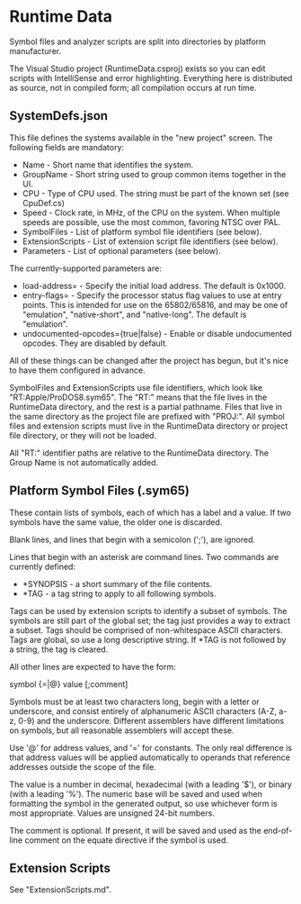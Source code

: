 # Runtime Data #

Symbol files and analyzer scripts are split into directories by
platform manufacturer.

The Visual Studio project (RuntimeData.csproj) exists so you can edit
scripts with IntelliSense and error highlighting.  Everything here is
distributed as source, not in compiled form; all compilation occurs at
run time.

## SystemDefs.json ##

This file defines the systems available in the "new project" screen.
The following fields are mandatory:

 * Name - Short name that identifies the system.
 * GroupName - Short string used to group common items together in the UI.
 * CPU - Type of CPU used.  The string must be part of the known set
    (see CpuDef.cs)
 * Speed - Clock rate, in MHz, of the CPU on the system.  When multiple
    speeds are possible, use the most common, favoring NTSC over PAL.
 * SymbolFiles - List of platform symbol file identifiers (see below).
 * ExtensionScripts - List of extension script file identifiers (see below).
 * Parameters - List of optional parameters (see below).

The currently-supported parameters are:

 * load-address=<addr> - Specify the initial load address.  The default
   is 0x1000.
 * entry-flags=<flag-set> - Specify the processor status flag values to
   use at entry points.  This is intended for use on the 65802/65816, and
   may be one of "emulation", "native-short", and "native-long".  The
   default is "emulation".
 * undocumented-opcodes={true|false} - Enable or disable undocumented
   opcodes.  They are disabled by default.

All of these things can be changed after the project has begun, but it's
nice to have them configured in advance.

SymbolFiles and ExtensionScripts use file identifiers, which look like
"RT:Apple/ProDOS8.sym65".  The "RT:" means that the file lives in the
RuntimeData directory, and the rest is a partial pathname.  Files that
live in the same directory as the project file are prefixed with "PROJ:".
All symbol files and extension scripts must live in the RuntimeData
directory or project file directory, or they will not be loaded.

All "RT:" identifier paths are relative to the RuntimeData directory. The
Group Name is not automatically added.


## Platform Symbol Files (.sym65) ##

These contain lists of symbols, each of which has a label and a value.
If two symbols have the same value, the older one is discarded.

Blank lines, and lines that begin with a semicolon (';'), are ignored.

Lines that begin with an asterisk are command lines.  Two commands are
currently defined:

 - *SYNOPSIS - a short summary of the file contents.
 - *TAG - a tag string to apply to all following symbols.
 
Tags can be used by extension scripts to identify a subset of symbols.
The symbols are still part of the global set; the tag just provides a
way to extract a subset.  Tags should be comprised of non-whitespace ASCII
characters.  Tags are global, so use a long descriptive string.  If *TAG
is not followed by a string, the tag is cleared.

All other lines are expected to have the form:

  symbol {=|@} value [;comment]

Symbols must be at least two characters long, begin with a letter or
underscore, and consist entirely of alphanumeric ASCII characters
(A-Z, a-z, 0-9) and the underscore.  Different assemblers have different
limitations on symbols, but all reasonable assemblers will accept these.

Use '@' for address values, and '=' for constants.  The only real difference
is that address values will be applied automatically to operands that
reference addresses outside the scope of the file.

The value is a number in decimal, hexadecimal (with a leading '$'), or
binary (with a leading '%').  The numeric base will be saved and used when
formatting the symbol in the generated output, so use whichever form is
most appropriate.  Values are unsigned 24-bit numbers.

The comment is optional.  If present, it will be saved and used as the
end-of-line comment on the equate directive if the symbol is used.


## Extension Scripts ##

See "ExtensionScripts.md".
